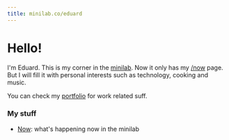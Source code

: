 ```yaml
---
title: minilab.co/eduard
---
```


# Hello!

I'm Eduard.  This is my corner in the [minilab](https://minilab.co). Now it only
has my <a href="/eduard/now" class="now">/now</a> page. But I will fill it with personal interests such as 
technology, cooking and music.

You can check my <a href="https://eduard.io" class="eduard">portfolio</a> for work related suff.

### My stuff

- [Now](/eduard/now): what's happening now in the minilab



<!-- ### Latest posts

- [Home](/): _you're here._
- [Now](/now): what's happening now in the minilab
- [Colophon](/colophon): information of how the minilab is built
- [Changelog](/changelog): record of changes -->


